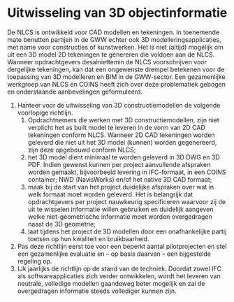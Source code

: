 # Uitwisseling van 3D objectinformatie

De NLCS is ontwikkeld voor CAD modellen en tekeningen. In toenemende mate benutten partijen in de GWW echter ook 3D modelleringsapplicaties, met name voor constructies of kunstwerken. Het is niet (altijd) mogelijk om uit een 3D model 2D tekeningen te genereren die voldoen aan de NLCS. Wanneer opdrachtgevers desalniettemin de NLCS voorschrijven voor dergelijke tekeningen, kan dat een ongewenste drempel betekenen voor de toepassing van 3D modelleren en BIM in de GWW-sector. Een gezamenlijke werkgroep van NLCS en COINS heeft zich over deze problematiek gebogen en onderstaande aanbevelingen geformuleerd.

<ol>
<li>Hanteer voor de uitwisseling van 3D constructiemodellen de volgende voorlopige richtlijn.
<ol><li>Opdrachtnemers die werken met 3D constructiemodellen, zijn niet verplicht het as built model te leveren in de vorm van 2D CAD tekeningen conform NLCS. Wanneer 2D CAD tekeningen worden geleverd die niet uit het 3D model (kunnen) worden gegenereerd, zijn deze opgebouwd conform NLCS; 
<li>het 3D model dient minimaal te worden geleverd in 3D DWG en 3D PDF. Indien gewenst kunnen per project aanvullende afspraken worden gemaakt, bijvoorbeeld levering in IFC-formaat, in een COINS container; NWD (NavisWorks) en/of het native 3D CAD formaat;
<li>maak bij de start van het project duidelijke afspraken over wat in welk formaat moet worden geleverd. Het is belangrijk dat opdrachtgevers per project nauwkeurig specificeren waarvoor zij de uit te wisselen informatie willen gebruiken en duidelijk aangeven welke niet-geometrische informatie moet worden overgedragen naast de 3D geometrie;
<li>laat tijdens het project de 3D modellen door een onafhankelijke partij toetsen op hun kwaliteit en bruikbaarheid. </ol>
<li>Pas deze richtlijn eerst toe voor een beperkt aantal pilotprojecten en stel een gezamenlijke evaluatie en – op basis daarvan – een bijgestelde regeling op.
<li>IJk jaarlijks de richtlijn op de stand van de techniek. Doordat zowel IFC als softwareapplicaties zich verder ontwikkelen, wordt het leveren van neutrale, volledige modellen gaandeweg beter mogelijk en zal de overgedragen informatie steeds vollediger kunnen zijn.
</ol>


